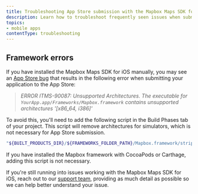 ```yaml
---
title: Troubleshooting App Store submission with the Mapbox Maps SDK for iOS
description: Learn how to troubleshoot frequently seen issues when submitting applications built with the Mapbox Maps SDK for iOS to the App Store.
topics:
- mobile apps
contentType: troubleshooting
---
```


## Framework errors

If you have installed the Mapbox Maps SDK for iOS manually, you may see an [App Store bug](http://www.openradar.me/radar?id=6409498411401216) that results in the following error when submitting your application to the App Store:

> _ERROR ITMS-90087: Unsupported Architectures. The executable for `YourApp.app/Frameworks/Mapbox.framework` contains unsupported architectures '[x86_64, i386]'_

To avoid this, you'll need to add the following script in the Build Phases tab of your project. This script will remove architectures for simulators, which is not necessary for App Store submission.

```bash
"${BUILT_PRODUCTS_DIR}/${FRAMEWORKS_FOLDER_PATH}/Mapbox.framework/strip-frameworks.sh"
```

If you have installed the Mapbox framework with CocoaPods or Carthage, adding this script is not necessary.

If you're still running into issues working with the Mapbox Maps SDK for iOS, reach out to our [support team](https://www.mapbox.com/contact), providing as much detail as possible so we can help better understand your issue.
